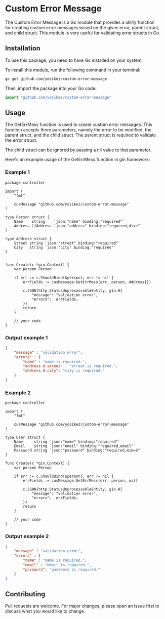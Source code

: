 # Custom Error Message

The Custom Error Message is a Go module that provides a utility function for creating custom error messages based on the given error, parent struct, and child struct. This module is very useful for validating error structs in Go.

## Installation

To use this package, you need to have Go installed on your system.

To install this module, run the following command in your terminal:

```bash
go get github.com/yosikez/custom-error-message
```

Then, import the package into your Go code:
```go
import "github.com/yosikez/custom-error-message"
```

## Usage

The GetErrMess function is used to create custom error messages. This function accepts three parameters, namely the error to be modified, the parent struct, and the child struct. The parent struct is required to validate the error struct.

The child struct can be ignored by passing a nil value to that parameter.

Here's an example usage of the GetErrMess function in gin framework:


### Example 1
```golang
package controller

import (
    "fmt"

    cusMessage "github.com/yosikez/custom-error-message"
)

type Person struct {
	Name    string    `json:"name" binding:"required"`
	Address []Address `json:"address" binding:"required,dive"`
}

type Address struct {
	Street string `json:"street" binding:"required"`
	City   string `json:"city" binding:"required"`
}


func Create(c *gin.Context) {
    var person Person

	if err := c.ShouldBind(&person); err != nil {
		errFields := cusMessage.GetErrMess(err, person, Address{})

		c.JSON(http.StatusUnprocessableEntity, gin.H{
			"message": "validation error",
			"errors":  errFields,
		})
		return
	}

    // your code
}
```
### Output example 1
```json
{
    "message" : "validation error",
    "errors" : {
        "name" : "name is required.",
        "address.0.street" : "street is required.",
        "address.0.city": "city is required."
    }
}

```


### Example 2

```golang
package controller

import (
    "fmt"

    cusMessage "github.com/yosikez/custom-error-message"
)

type User struct {
    Name     string `json:"name" binding:"required"`
    Email    string `json:"email" binding:"required,email"`
    Password string `json:"password" binding:"required,min=8"`
}

func Create(c *gin.Context) {
    var person Person

	if err := c.ShouldBind(&person); err != nil {
		errFields := cusMessage.GetErrMess(err, person, nil)

		c.JSON(http.StatusUnprocessableEntity, gin.H{
			"message": "validation error",
			"errors":  errFields,
		})
		return
	}

    // your code
}

```
### Output example 2
```json
{
    "message" : "validation error",
    "errors" : {
        "name" : "name is required.",
    	"email" : "email is required.",
    	"password": "password is required."
    }
}

```

## Contributing

Pull requests are welcome. For major changes, please open an issue first
to discuss what you would like to change.

